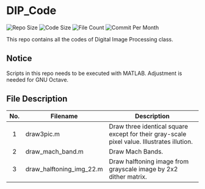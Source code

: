 # DIP_Code

![Repo Size](https://img.shields.io/github/repo-size/belongtothenight/DIP_Code) ![Code Size](https://img.shields.io/github/languages/code-size/belongtothenight/DIP_Code) ![File Count](https://img.shields.io/github/directory-file-count/belongtothenight/DIP_Code/src) ![Commit Per Month](https://img.shields.io/github/commit-activity/m/belongtothenight/DIP_Code)

This repo contains all the codes of Digital Image Processing class.

## Notice

Scripts in this repo needs to be executed with MATLAB. Adjustment is needed for GNU Octave.

## File Description

| No. | Filename                 | Description                                                                                |
| :-: | ------------------------ | ------------------------------------------------------------------------------------------ |
|  1  | draw3pic.m               | Draw three identical square except for their gray-scale pixel value. Illustrates illution. |
|  2  | draw_mach_band.m         | Draw Mach Bands.                                                                           |
|  3  | draw_halftoning_img_22.m | Draw halftoning image from grayscale image by 2x2 dither matrix.                           |
